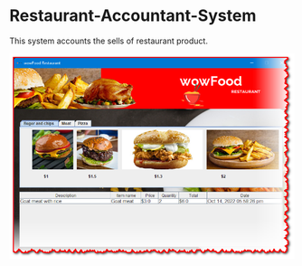 # Restaurant-Accountant-System
This system accounts the sells of restaurant product.
<p align="center">
  <img src="https://github.com/MohamedAbdiaziz/Restaurant-Accountant-System/blob/main/restaurant1.png?raw=true">
  
</p>
